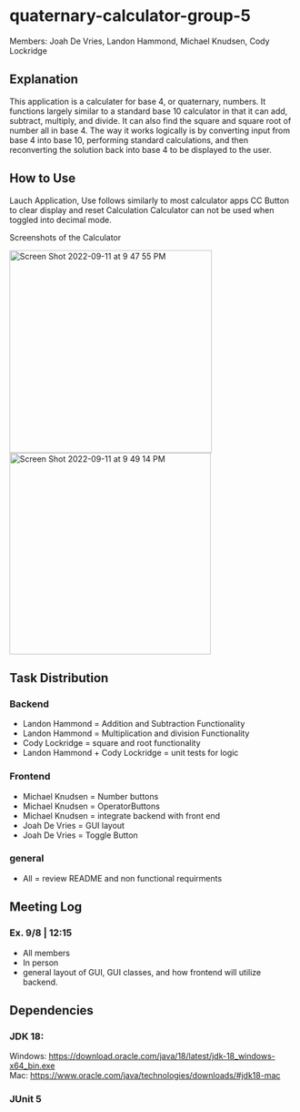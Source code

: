 # quaternary-calculator-group-5
Members: Joah De Vries, Landon Hammond,  Michael Knudsen, Cody Lockridge
## Explanation
This application is a calculater for base 4, or quaternary, numbers. It functions largely similar to a standard base 10 calculator in that it can add, subtract, multiply, and divide. It can also find the square and square root of number all in base 4. The way it works logically is by converting input from base 4 into base 10, performing standard calculations, and then reconverting the solution back into base 4 to be displayed to the user.

## How to Use
Lauch Application, Use follows similarly to most calculator apps
CC Button to clear display and reset Calculation
Calculator can not be used when toggled into decimal mode.

Screenshots of the Calculator

<img width="356" alt="Screen Shot 2022-09-11 at 9 47 55 PM" src="https://user-images.githubusercontent.com/46658947/189560775-5e884f98-7b98-401c-9300-809578ffaf65.png">

<img width="354" alt="Screen Shot 2022-09-11 at 9 49 14 PM" src="https://user-images.githubusercontent.com/46658947/189560800-d461855e-5b51-4f98-8caf-812970756210.png">

## Task Distribution
### Backend
* Landon Hammond = Addition and Subtraction Functionality
* Landon Hammond = Multiplication and division Functionality
* Cody Lockridge = square and root functionality
* Landon Hammond + Cody Lockridge = unit tests for logic
### Frontend
* Michael Knudsen = Number buttons
* Michael Knudsen = OperatorButtons
* Michael Knudsen = integrate backend with front end
* Joah De Vries = GUI layout
* Joah De Vries = Toggle Button
### general
* All = review README and non functional requirments


## Meeting Log
### Ex. 9/8 | 12:15
* All members
* In person
* general layout of GUI, GUI classes, and how frontend will utilize backend.

## Dependencies
### JDK 18: 
  Windows: https://download.oracle.com/java/18/latest/jdk-18_windows-x64_bin.exe  
  Mac: https://www.oracle.com/java/technologies/downloads/#jdk18-mac
  
 ### JUnit 5
 
 
